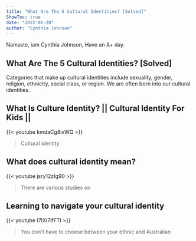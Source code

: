 ```yaml
---
title: "What Are The 5 Cultural Identities? [Solved]"
ShowToc: true 
date: "2022-01-20"
author: "Cynthia Johnson" 
---
```


Namaste, iam Cynthia Johnson, Have an A+ day.
## What Are The 5 Cultural Identities? [Solved]
Categories that make up cultural identities include sexuality, gender, religion, ethnicity, social class, or region. We are often born into our cultural identities.

## What Is Culture Identity? || Cultural Identity For Kids ||
{{< youtube kmdaCg8ixWQ >}}
>Cultural identity

## What does cultural identity mean?
{{< youtube jsry12zIg90 >}}
>There are various studies on 

## Learning to navigate your cultural identity
{{< youtube I7IXI7lfFTI >}}
>You don't have to choose between your ethnic and Australian 

